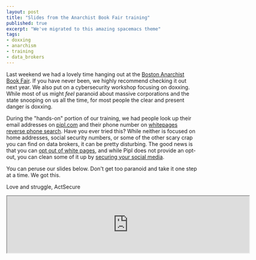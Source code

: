 ```yaml
---
layout: post
title: "Slides from the Anarchist Book Fair training"
published: true
excerpt: "We've migrated to this amazing spacemacs theme"
tags:
- doxxing
- anarchism
- training
- data_brokers
---
```


Last weekend we had a lovely time hanging out at the [Boston Anarchist Book Fair](http://bostonanarchistbookfair.org/). If you have never been, we highly recommend checking it out next year. We also put on a cybersecurity workshop focusing on doxxing. While most of us might *feel* paranoid about massive corporations and the state snooping on us all the time, for most people the clear and present danger is doxxing.

During the "hands-on" portion of our training, we had people look up their email addresses on [pipl.com](http://www.pipl.com) and their phone number on [whitepages reverse phone search](http://www.whitepages.com). Have you ever tried this? While neither is focused on home addresses, social security numbers, or some of the other scary crap you can find on data brokers, it can be pretty disturbing. The good news is that you can [opt out of white pages](http://www.whitepages.com/suppression_requests), and while Pipl does not provide an opt-out, you can clean some of it up by [securing your social media](https://github.com/actsecure/resources/wiki/Securing-your-Facebook-profile).

You can peruse our slides below. Don't get too paranoid and take it one step at a time. We got this.

Love and struggle,
ActSecure

<iframe width="640" src="https://cryptpad.fr/slide/#/1/view/IUpO2DmnQr5fX7x9y180-g/UGO6azhcQSb8HyRAIiLh1ITRJnh1IBo+dvIQ3K5r1q8/embed/present/"></iframe>
